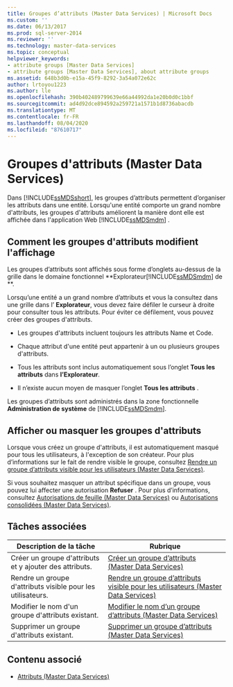 ```yaml
---
title: Groupes d’attributs (Master Data Services) | Microsoft Docs
ms.custom: ''
ms.date: 06/13/2017
ms.prod: sql-server-2014
ms.reviewer: ''
ms.technology: master-data-services
ms.topic: conceptual
helpviewer_keywords:
- attribute groups [Master Data Services]
- attribute groups [Master Data Services], about attribute groups
ms.assetid: 648b3d0b-e15a-45f9-8292-3a54a072e62c
author: lrtoyou1223
ms.author: lle
ms.openlocfilehash: 390b402489799639e66a44992da1e20b0d0c1bbf
ms.sourcegitcommit: ad4d92dce894592a259721a1571b1d8736abacdb
ms.translationtype: MT
ms.contentlocale: fr-FR
ms.lasthandoff: 08/04/2020
ms.locfileid: "87610717"
---
```

# <a name="attribute-groups-master-data-services"></a>Groupes d'attributs (Master Data Services)
  Dans [!INCLUDE[ssMDSshort](../includes/ssmdsshort-md.md)], les groupes d’attributs permettent d’organiser les attributs dans une entité. Lorsqu'une entité comporte un grand nombre d'attributs, les groupes d'attributs améliorent la manière dont elle est affichée dans l'application Web [!INCLUDE[ssMDSmdm](../includes/ssmdsmdm-md.md)] .  
  
## <a name="how-attribute-groups-change-the-display"></a>Comment les groupes d'attributs modifient l'affichage  
 Les groupes d’attributs sont affichés sous forme d’onglets au-dessus de la grille dans le domaine fonctionnel **Explorateur[!INCLUDE[ssMDSmdm](../includes/ssmdsmdm-md.md)] de **.  
  
 Lorsqu’une entité a un grand nombre d’attributs et vous la consultez dans une grille dans l’ **Explorateur**, vous devez faire défiler le curseur à droite pour consulter tous les attributs. Pour éviter ce défilement, vous pouvez créer des groupes d'attributs.  
  
-   Les groupes d'attributs incluent toujours les attributs Name et Code.  
  
-   Chaque attribut d'une entité peut appartenir à un ou plusieurs groupes d'attributs.  
  
-   Tous les attributs sont inclus automatiquement sous l’onglet **Tous les attributs** dans **l’Explorateur**.  
  
-   Il n’existe aucun moyen de masquer l’onglet **Tous les attributs** .  
  
 Les groupes d’attributs sont administrés dans la zone fonctionnelle **Administration de système** de [!INCLUDE[ssMDSmdm](../includes/ssmdsmdm-md.md)].  
  
## <a name="show-or-hide-attribute-groups"></a>Afficher ou masquer les groupes d'attributs  
 Lorsque vous créez un groupe d'attributs, il est automatiquement masqué pour tous les utilisateurs, à l'exception de son créateur. Pour plus d’informations sur le fait de rendre visible le groupe, consultez [Rendre un groupe d’attributs visible pour les utilisateurs &#40;Master Data Services&#41;](make-an-attribute-group-visible-to-users-master-data-services.md).  
  
 Si vous souhaitez masquer un attribut spécifique dans un groupe, vous pouvez lui affecter une autorisation **Refuser** . Pour plus d’informations, consultez [Autorisations de feuille &#40;Master Data Services&#41;](../../2014/master-data-services/leaf-permissions-master-data-services.md) ou [Autorisations consolidées &#40;Master Data Services&#41;](../../2014/master-data-services/consolidated-permissions-master-data-services.md).  
  
## <a name="related-tasks"></a>Tâches associées  
  
|Description de la tâche|Rubrique|  
|----------------------|-----------|  
|Créer un groupe d'attributs et y ajouter des attributs.|[Créer un groupe d’attributs &#40;Master Data Services&#41;](../../2014/master-data-services/create-an-attribute-group-master-data-services.md)|  
|Rendre un groupe d'attributs visible pour les utilisateurs.|[Rendre un groupe d’attributs visible pour les utilisateurs &#40;Master Data Services&#41;](make-an-attribute-group-visible-to-users-master-data-services.md)|  
|Modifier le nom d'un groupe d'attributs existant.|[Modifier le nom d’un groupe d’attributs &#40;Master Data Services&#41;](../../2014/master-data-services/change-an-attribute-group-name-master-data-services.md)|  
|Supprimer un groupe d'attributs existant.|[Supprimer un groupe d’attributs &#40;Master Data Services&#41;](../../2014/master-data-services/delete-an-attribute-group-master-data-services.md)|  
  
## <a name="related-content"></a>Contenu associé  
  
-   [Attributs &#40;Master Data Services&#41;](../../2014/master-data-services/attributes-master-data-services.md)  
  
  
